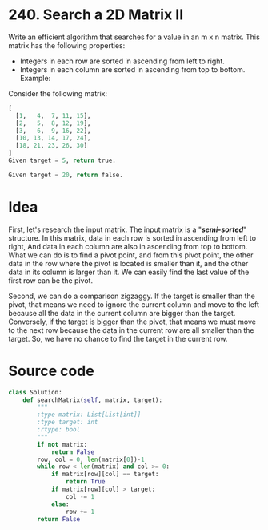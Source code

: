 # 240. Search a 2D Matrix II

Write an efficient algorithm that searches for a value in an m x n matrix. This matrix has the following properties:

* Integers in each row are sorted in ascending from left to right.
* Integers in each column are sorted in ascending from top to bottom.
Example:

Consider the following matrix:

```Python
[
  [1,   4,  7, 11, 15],
  [2,   5,  8, 12, 19],
  [3,   6,  9, 16, 22],
  [10, 13, 14, 17, 24],
  [18, 21, 23, 26, 30]
]
Given target = 5, return true.

Given target = 20, return false.
```

# Idea
First, let's research the input matrix. The input matrix is a "***semi-sorted***" structure. In this matrix, data in each row is sorted in ascending from left to right, And data in each column are also in ascending from top to bottom. What we can do is to find a pivot point, and from this pivot point, the other data in the row where the pivot is located is smaller than it, and the other data in its column is larger than it. We can easily find the last value of the first row can be the pivot. 

Second, we can do a comparison zigzaggy. If the target is smaller than the pivot, that means we need to ignore the current column and move to the left because all the data in the current column are bigger than the target. 
Conversely, if the target is bigger than the pivot, that means we must move to the next row because the data in the current row are all smaller than the target. So, we have no chance to find the target in the current row. 

# Source code
```Python
class Solution:
    def searchMatrix(self, matrix, target):
        """
        :type matrix: List[List[int]]
        :type target: int
        :rtype: bool
        """
        if not matrix:
            return False
        row, col = 0, len(matrix[0])-1
        while row < len(matrix) and col >= 0:
            if matrix[row][col] == target:
                return True
            if matrix[row][col] > target:
                col -= 1
            else:
                row += 1
        return False
```